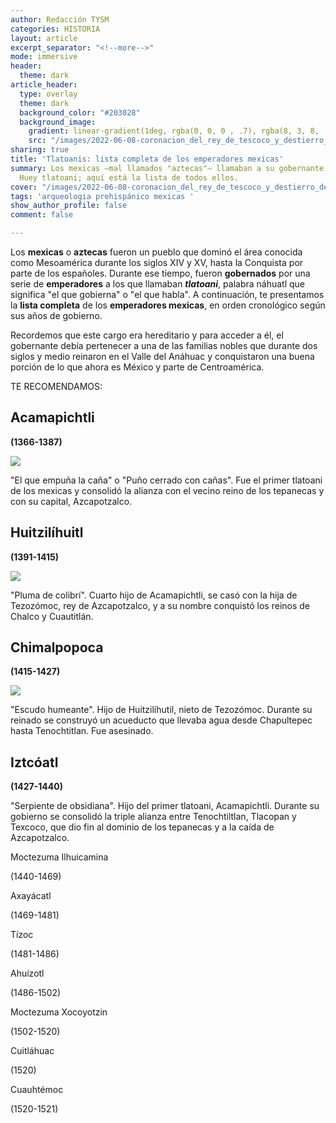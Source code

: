 ```yaml
---
author: Redacción TYSM
categories: HISTORIA
layout: article
excerpt_separator: "<!--more-->"
mode: immersive
header:
  theme: dark
article_header:
  type: overlay
  theme: dark
  background_color: "#203028"
  background_image:
    gradient: linear-gradient(1deg, rgba(0, 0, 0 , .7), rgba(8, 3, 8, .9))
    src: "/images/2022-06-08-coronacion_del_rey_de_tescoco_y_destierro_del_otro_a_influencia_de_cortes-_en_la_tabla_13_de_la_conquista_de_mexico-_juan_gonzalez_-_miguel_gonzalez.png"
sharing: true
title: 'Tlatoanis: lista completa de los emperadores mexicas'
summary: Los mexicas —mal llamados "aztecas"— llamaban a su gobernante tlatoani o
  Huey tlatoani; aquí está la lista de todos ellos.
cover: "/images/2022-06-08-coronacion_del_rey_de_tescoco_y_destierro_del_otro_a_influencia_de_cortes-_en_la_tabla_13_de_la_conquista_de_mexico-_juan_gonzalez_-_miguel_gonzalez.png"
tags: 'arqueologia prehispánico mexicas '
show_author_profile: false
comment: false

---
```

Los **mexicas** o **aztecas** fueron un pueblo que dominó el área conocida como Mesoamérica durante los siglos XIV y XV, hasta la Conquista por parte de los españoles. Durante ese tiempo, fueron **gobernados** por una serie de **emperadores** a los que llamaban **_tlatoani_**, palabra náhuatl que significa "el que gobierna" o "el que habla". A continuación, te presentamos la **lista completa** de los **emperadores mexicas**, en orden cronológico según sus años de gobierno.

Recordemos que este cargo era hereditario y para acceder a él, el gobernante debía pertenecer a una de las familias nobles que durante dos siglos y medio reinaron en el Valle del Anáhuac y conquistaron una buena porción de lo que ahora es México y parte de Centroamérica.

TE RECOMENDAMOS:

## Acamapichtli

**(1366-1387)**

![](https://upload.wikimedia.org/wikipedia/commons/thumb/7/7a/Acamapichtli%2C_the_First_Aztec_King_%28Reigned_1376%E2%80%9395%29_WDL6718.png/1280px-Acamapichtli%2C_the_First_Aztec_King_%28Reigned_1376%E2%80%9395%29_WDL6718.png)

"El que empuña la caña" o "Puño cerrado con cañas". Fue el primer tlatoani de los mexicas y consolidó la alianza con el vecino reino de los tepanecas y con su capital, Azcapotzalco.

## Huitzilíhuitl

**(1391-1415)**

![](https://upload.wikimedia.org/wikipedia/commons/thumb/e/e7/Huitzil%C3%A1ihuitl%2C_the_Second_Aztec_King_%28Reigned_1395%E2%80%931417%29_WDL6719.png/1280px-Huitzil%C3%A1ihuitl%2C_the_Second_Aztec_King_%28Reigned_1395%E2%80%931417%29_WDL6719.png)

"Pluma de colibrí". Cuarto hijo de Acamapichtli, se casó con la hija de Tezozómoc, rey de Azcapotzalco, y a su nombre conquistó los reinos de Chalco y Cuautitlán. 

## Chimalpopoca

**(1415-1427)**

![](https://pueblosoriginarios.com/textos/tovar/imagenes/chimalpopoca.jpg)

"Escudo humeante". Hijo de Huitzilíhutil, nieto de Tezozómoc. Durante su reinado se construyó un acueducto que llevaba agua desde Chapultepec hasta Tenochtitlan. Fue asesinado.

## Iztcóatl

**(1427-1440)**

"Serpiente de obsidiana". Hijo del primer tlatoani, Acamapichtli. Durante su gobierno se consolidó la triple alianza entre Tenochtiltlan, Tlacopan y Texcoco, que dio fin al dominio de los tepanecas y a la caída de Azcapotzalco.

Moctezuma Ilhuicamina

(1440-1469)

Axayácatl

(1469-1481)

Tízoc

(1481-1486)

Ahuízotl

(1486-1502)

Moctezuma Xocoyotzin

(1502-1520)

Cuitláhuac

(1520)

Cuauhtémoc

(1520-1521)
